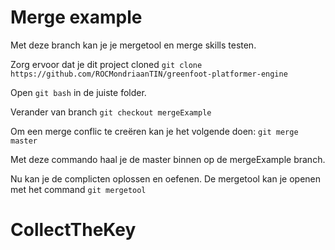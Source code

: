 # Merge example
Met deze branch kan je je mergetool en merge skills testen.

Zorg ervoor dat je dit project cloned
`git clone https://github.com/ROCMondriaanTIN/greenfoot-platformer-engine`

Open `git bash` in de juiste folder.

Verander van branch
`git checkout mergeExample`

Om een merge conflic te creëren kan je het volgende doen:
`git merge master`

Met deze commando haal je de master binnen op de mergeExample branch.

Nu kan je de complicten oplossen en oefenen. De mergetool kan je openen met het command `git mergetool`
# CollectTheKey